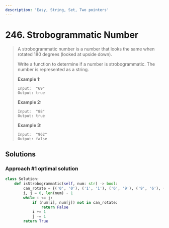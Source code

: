 ```yaml
---
description: 'Easy, String, Set, Two pointers'
---
```


# 246. Strobogrammatic Number

> A strobogrammatic number is a number that looks the same when rotated 180 degrees \(looked at upside down\).
>
> Write a function to determine if a number is strobogrammatic. The number is represented as a string.
>
> **Example 1:**
>
> ```text
> Input:  "69"
> Output: true
> ```
>
> **Example 2:**
>
> ```text
> Input:  "88"
> Output: true
> ```
>
> **Example 3:**
>
> ```text
> Input:  "962"
> Output: false
> ```

## Solutions

### Approach \#1 optimal solution

```python
class Solution:
    def isStrobogrammatic(self, num: str) -> bool:
        can_rotate = {('0', '0'), ('1', '1'), ('6', '9'), ('9', '6'), ('8', '8')}
        i, j = 0, len(num) - 1
        while i <= j:
            if (num[i], num[j]) not in can_rotate:
                return False
            i += 1
            j -= 1
        return True
```



